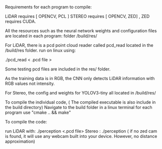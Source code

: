 Requirements for each program to compile:

LiDAR requires  [ OPENCV, PCL ]
STEREO requires [ OPENCV, ZED] , ZED requires CUDA.


All the resources such as the neural network weights and configuration files are located in each program: folder /build/res/

For LiDAR, there is a pcd point cloud reader called pcd_read located
in the /build/res folder. run on linux using: 

./pcd_read < .pcd file >

Some testing pcd files are included in the res/ folder.

As the training data is in RGB, the CNN only detects LiDAR information with RGB values not intensity.

For Stereo, the config and weights for YOLOV3-tiny all located
in /build/res/

To compile the individual code, ( The compiled executable is also include in the build directory)
Navigate to the build folder in a linux terminal for each program
use 
    "cmake .. && make"

To compile the code:

run LiDAR with: ./perception <.pcd file>
    Stereo    : ./perception 
    ( if no zed cam is found, it will use any webcam 
    built into your device. However, no distance approximation)


